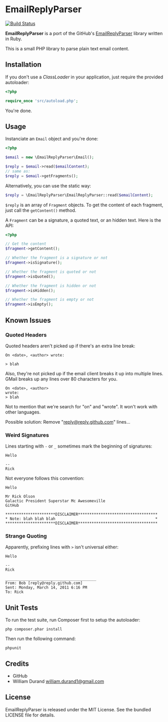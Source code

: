 EmailReplyParser
================

[![Build Status](https://secure.travis-ci.org/willdurand/EmailReplyParser.png)](http://travis-ci.org/willdurand/EmailReplyParser)

**EmailReplyParser** is a port of the GitHub's [EmailReplyParser](http://github.com/github/email_reply_parser)
library written in Ruby.

This is a small PHP library to parse plain text email content.


Installation
------------

If you don't use a _ClassLoader_ in your application, just require the provided
autoloader:

``` php
<?php

require_once 'src/autoload.php';
```

You're done.


Usage
-----

Instanciate an `Email` object and you're done:

``` php
<?php

$email = new \EmailReplyParser\Email();

$reply = $email->read($emailContent);
// same as:
$reply = $email->getFragments();
```

Alternatively, you can use the static way:

``` php
$reply = \EmailReplyParser\EmailReplyParser::read($emailContent);
```

`$reply` is an array of `Fragment` objects. To get the content of each fragment,
just call the `getContent()` method.

A `Fragment` can be a signature, a quoted text, or an hidden text.
Here is the API:

``` php
<?php

// Get the content
$fragment->getContent();

// Whether the fragment is a signature or not
$fragment->isSignature();

// Whether the fragment is quoted or not
$fragment->isQuoted();

// Whether the fragment is hidden or not
$fragment->isHidden();

// Whether the fragment is empty or not
$fragment->isEmpty();
```


Known Issues
------------

### Quoted Headers

Quoted headers aren't picked up if there's an extra line break:

    On <date>, <author> wrote:

    > blah

Also, they're not picked up if the email client breaks it up into
multiple lines.  GMail breaks up any lines over 80 characters for you.

    On <date>, <author>
    wrote:
    > blah

Not to mention that we're search for "on" and "wrote".  It won't work
with other languages.

Possible solution: Remove "reply@reply.github.com" lines...

### Weird Signatures

Lines starting with `-` or `_` sometimes mark the beginning of
signatures:

    Hello

    --
    Rick

Not everyone follows this convention:

    Hello

    Mr Rick Olson
    Galactic President Superstar Mc Awesomeville
    GitHub

    **********************DISCLAIMER***********************************
    * Note: blah blah blah                                            *
    **********************DISCLAIMER***********************************



### Strange Quoting

Apparently, prefixing lines with `>` isn't universal either:

    Hello

    --
    Rick

    ________________________________________
    From: Bob [reply@reply.github.com]
    Sent: Monday, March 14, 2011 6:16 PM
    To: Rick


Unit Tests
----------

To run the test suite, run Composer first to setup the autoloader:

```
php composer.phar install
```

Then run the following command:

```
phpunit
```


Credits
-------

* GitHub
* William Durand <william.durand1@gmail.com>


License
-------

EmailReplyParser is released under the MIT License.
See the bundled LICENSE file for details.
